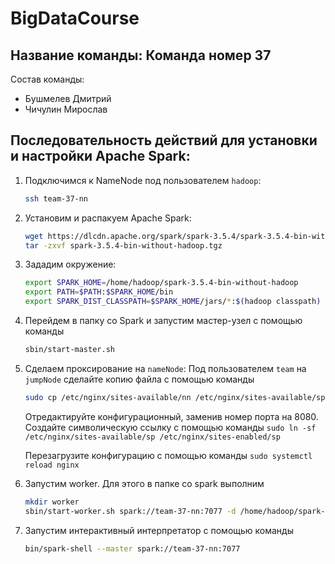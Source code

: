 # BigDataCourse

## Название команды: Команда номер 37

Состав команды:
* Бушмелев Дмитрий
* Чичулин Мирослав

## Последовательность действий для установки и настройки Apache Spark:

1. Подключимся к NameNode под пользователем `hadoop`:
   ```bash
   ssh team-37-nn
   ```

2. Установим и распакуем Apache Spark:
   ```bash
   wget https://dlcdn.apache.org/spark/spark-3.5.4/spark-3.5.4-bin-without-hadoop.tgz
   tar -zxvf spark-3.5.4-bin-without-hadoop.tgz
   ```
3. Зададим окружение:
   ```bash
   export SPARK_HOME=/home/hadoop/spark-3.5.4-bin-without-hadoop
   export PATH=$PATH:$SPARK_HOME/bin
   export SPARK_DIST_CLASSPATH=$SPARK_HOME/jars/*:$(hadoop classpath)
   ```
4. Перейдем в папку со Spark и запустим мастер-узел с помощью команды
   ```bash
   sbin/start-master.sh
   ```
5. Сделаем проксирование на `nameNode`:
   Под пользователем `team` на `jumpNode` сделайте копию файла с помощью команды
   ```bash
   sudo cp /etc/nginx/sites-available/nn /etc/nginx/sites-available/sp
   ```
   Отредактируйте конфигурационный, заменив номер порта на 8080. Создайте символическую ссылку с помощью команды
   `sudo ln -sf /etc/nginx/sites-available/sp /etc/nginx/sites-enabled/sp`
   
   Перезагрузите конфигурацию с помощью команды `sudo systemctl reload nginx`
6. Запустим worker. Для этого в папке со spark выполним
   ```bash
   mkdir worker
   sbin/start-worker.sh spark://team-37-nn:7077 -d /home/hadoop/spark-3.5.4-bin-without-hadoop/worker -h team-37-nn
   ```
7. Запустим интерактивный интерпретатор с помощью команды
   ```bash
   bin/spark-shell --master spark://team-37-nn:7077
   ```
